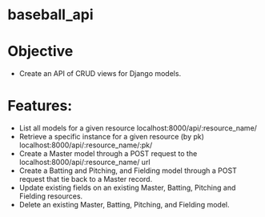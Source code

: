 # baseball_api

# Objective
* Create an API of CRUD views for Django models.

# Features:
* List all models for a given resource localhost:8000/api/:resource_name/
* Retrieve a specific instance for a given resource (by pk) localhost:8000/api/:resource_name/:pk/
* Create a Master model through a POST request to the localhost:8000/api/:resource_name/ url
* Create a Batting and Pitching, and Fielding model through a POST request that tie back to a Master record.
* Update existing fields on an existing Master, Batting, Pitching and Fielding resources.
* Delete an existing Master, Batting, Pitching, and Fielding model.
